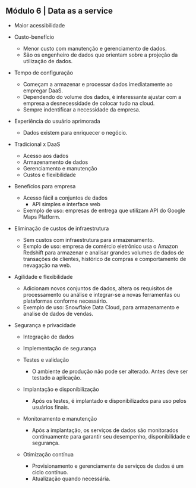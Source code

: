 ## Módulo 6 | Data as a service

- Maior acessibilidade

- Custo-benefício
    - Menor custo com manutenção e gerenciamento de dados.
    - São os engenheiro de dados que orientam sobre a projeção da utilização de dados.

- Tempo de configuração
    - Começam a armazenar e processar dados imediatamente ao empregar DaaS.
    - Dependendo do volume dos dados, é interessante ajustar com a empresa a desnecessidade de colocar tudo na cloud.
    - Sempre indentificar a necessidade da empresa.

- Experiência do usuário aprimorada
    - Dados existem para enriquecer o negócio.

- Tradicional x DaaS
    - Acesso aos dados
    - Armazenamento de dados
    - Gerenciamento e manutenção
    - Custos e flexibilidade

- Benefícios para empresa
    - Acesso fácil a conjuntos de dados
        - API simples e interface web
    - Exemplo de uso: empresas de entrega que utilizam API do Google Maps Platform.

- Eliminação de custos de infraestrutura
    - Sem custos com infraestrutura para armazenamento.
    - Exmplo de uso: empresa de comércio eletrônico usa o Amazon Redshift para armazenar e analisar grandes volumes de dados de transações de clientes, histórico de compras e comportamento de nevagação na web.

- Agilidade e flexibilidade
    - Adicionam novos conjuntos de dados, altera os requisitos de processamento ou análise e integrar-se a novas ferramentas ou plataformas conforme necessário.
    - Exemplo de uso: Snowflake Data Cloud, para armazenamento e analise de dados de vendas.

- Segurança e privacidade

    - Integração de dados

    - Implementação de segurança
    
    - Testes e validação
        - O ambiente de produção não pode ser alterado. Antes deve ser testado a aplicação.

    - Implantação e disponibilização
        - Após os testes, é implantado e disponibilizados para uso pelos usuários finais.

    - Monitoramento e manutenção
        - Após a implantação, os serviços de dados são monitorados continuamente para garantir seu desempenho, disponibilidade e segurança.

    - Otimização contínua
        - Provisionamento e gerenciamente de serviços de dados é um ciclo contínuo.
        - Atualização quando necessária.